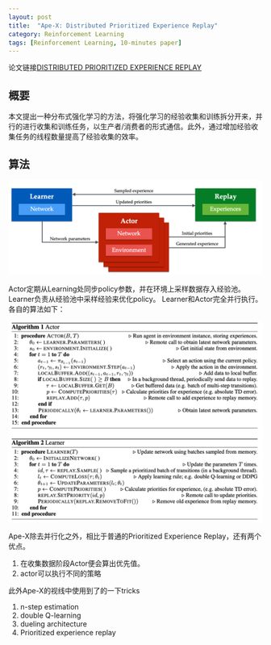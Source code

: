 ```yaml
---
layout: post
title:  "Ape-X: Distributed Prioritized Experience Replay"
category: Reinforcement Learning
tags: [Reinforcement Learning, 10-minutes paper]
---
```

论文链接[DISTRIBUTED PRIORITIZED EXPERIENCE REPLAY](https://arxiv.org/pdf/1803.00933.pdf)

## 概要
本文提出一种分布式强化学习的方法，将强化学习的经验收集和训练拆分开来，并行的进行收集和训练任务，以生产者/消费者的形式通信。此外，通过增加经验收集任务的线程数量提高了经验收集的效率。

## 算法

![Distributed Training illustration](https://raw.githubusercontent.com/lanpartis/DocsPics/master/images_for_docs/%E6%88%AA%E5%B1%8F2020-09-02%20%E4%B8%8B%E5%8D%885.28.44.png)

Actor定期从Learning处同步policy参数，并在环境上采样数据存入经验池。
Learner负责从经验池中采样经验来优化policy。
Learner和Actor完全并行执行。各自的算法如下：

![Algorithms](https://raw.githubusercontent.com/lanpartis/DocsPics/master/images_for_docs/%E6%88%AA%E5%B1%8F2020-09-02%20%E4%B8%8B%E5%8D%885.28.53.png)

Ape-X除去并行化之外，相比于普通的Prioritized Experience Replay，还有两个优点。

1. 在收集数据阶段Actor便会算出优先值。
2. actor可以执行不同的策略

此外Ape-X的视线中使用到了的一下tricks
1. n-step estimation
2. double Q-learning 
3. dueling architecture
4. Prioritized experience replay
